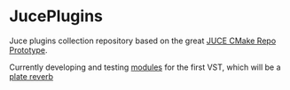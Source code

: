 # JucePlugins

Juce plugins collection repository based on the great [JUCE CMake Repo Prototype](https://github.com/eyalamirmusic/JUCECmakeRepoPrototype).

Currently developing and testing [modules](https://github.com/albertomonciero/JucePlugins/tree/main/Modules/shared_modules/Source) for the first VST, which will be a [plate reverb](https://ccrma.stanford.edu/~dattorro/EffectDesignPart1.pdf)
